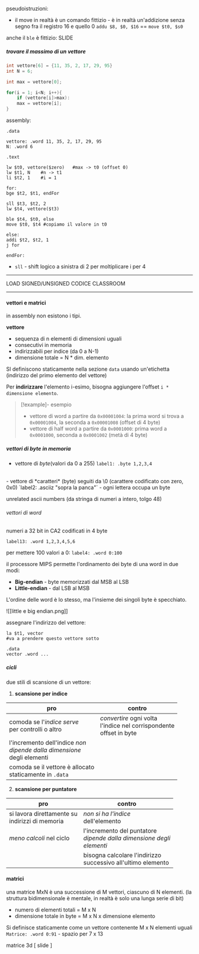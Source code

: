 pseudoistruzioni:
- il move in realtà è un comando fittizio - è in realtà un'addizione senza segno fra il registro 16 e quello 0 
`addu $8, $0, $16` == `move $t0, $s0`

anche il `ble` è fittizio: SLIDE

##### trovare il massimo di un vettore 
```C
int vettore[6] = {11, 35, 2, 17, 29, 95}
int N = 6;

int max = vettore[0];

for(i = 1; i<N; i++){
	if (vettore[i]>max):
	max = vettore[i];
}
```

assembly:
```
.data

vettore: .word 11, 35, 2, 17, 29, 95
N: .word 6

.text

lw $t0, vettore($zero)   #max -> t0 (offset 0)
lw $t1, N    #n -> t1
li $t2, 1    #i = 1

for: 
bge $t2, $t1, endFor

sll $t3, $t2, 2
lw $t4, vettore($t3)

ble $t4, $t0, else
move $t0, $t4 #copiamo il valore in t0

else:
addi $t2, $t2, 1
j for

endFor:
```

- `sll` - shift logico a sinistra di 2 per moltiplicare i per 4

***

LOAD SIGNED/UNSIGNED CODICE CLASSROOM

***
#### vettori e matrici
in assembly non esistono i tipi.

**vettore**
- sequenza di n elementi di dimensioni uguali
- consecutivi in memoria
- indirizzabili per indice (da 0 a N-1)
- dimensione totale = N * dim. elemento
 
SI definiscono staticamente nella sezione `data` usando un'etichetta (indirizzo del primo elemento del vettore)

Per **indirizzare** l'elemento i-esimo, bisogna aggiungere l'offset `i * dimensione elemento`.

>[!example]- esempio
>- vettore di word a partire da `0x00001004`:
la prima word si trova a  `0x00001004`, la seconda a  `0x00001008` (offset di 4 byte)
>- vettore di half word a partire da `0x0001000`:
prima word a `0x0001000`, seconda a `0x0001002` (metà di 4 byte)

##### vettori di byte in memoria
- vettore di *byte*(valori da 0 a 255)
`label1: .byte 1,2,3,4`
 <br/>
- vettore di *caratteri* (byte) seguiti da \0 (carattere codificato con zero, 0x0)
`label2: .asciiz "sopra la panca"` - ogni lettera occupa un byte

unrelated ascii numbers
(da stringa di numeri a intero, tolgo 48)

###### vettori di word
numeri a 32 bit in CA2 codificati in 4 byte

`label13: .word 1,2,3,4,5,6`

per mettere 100 valori a 0:
`label4: .word 0:100`

il processore MIPS permette l'ordinamento dei byte di una word in due modi:
- **Big-endian** - byte memorizzati dal MSB al LSB
- **Little-endian** - dal LSB al MSB
 
L'ordine delle word è lo stesso, ma l'insieme dei singoli byte è specchiato.
 
![[little e big endian.png]]

assegnare l'indirizzo del vettore:

```
la $t1, vector 
#va a prendere questo vettore sotto

.data
vector .word ...
```

##### cicli
due stili di scansione di un vettore:

1) **scansione per indice**

| pro                                                                          | contro                                                                     |
| ---------------------------------------------------------------------------- | -------------------------------------------------------------------------- |
| comoda se l'*indice serve* <br>per controlli o altro                         | *convertire* ogni volta <br>l'indice nel corrispondente <br>offset in byte |
| l'incremento dell'indice *non<br>dipende dalla dimensione*<br>degli elementi |                                                                            |
| comoda se il vettore è allocato<br>staticamente in `.data`                   |                                                                            |
2) **scansione per puntatore**

| pro                                               | contro                                                                     |
| ------------------------------------------------- | -------------------------------------------------------------------------- |
| si lavora direttamente su<br>indirizzi di memoria | *non si ha l'indice*<br>dell'elemento                                      |
| *meno calcoli* nel ciclo                          | l'incremento del puntatore<br>*dipende dalla dimensione degli<br>elementi* |
|                                                   | bisogna calcolare l'indirizzo<br>successivo all'ultimo elemento            |


#### matrici
una matrice MxN è una successione di M vettori, ciascuno di N elementi.
(la struttura bidimensionale è mentale, in realtà è solo una lunga serie di bit)
- numero di elementi totali = M x N
- dimensione totale in byte = M x N x dimensione elemento

Si definisce staticamente come un vettore contenente M x N elementi uguali
`Matrice: .word 0:91` - spazio per 7 x 13

matrice 3d [ slide ]
